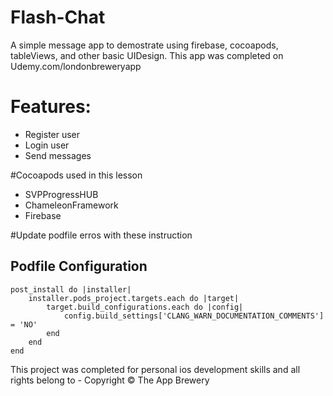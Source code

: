 # Flash-Chat
A simple message app to demostrate using firebase, cocoapods, tableViews, and other basic UIDesign. This app was completed on Udemy.com/londonbreweryapp

# Features:

- Register user
- Login user
- Send messages

#Cocoapods used in this lesson 
- SVPProgressHUB 
- ChameleonFramework 
- Firebase

#Update podfile erros with these instruction 
## Podfile Configuration
```
post_install do |installer|
    installer.pods_project.targets.each do |target|
        target.build_configurations.each do |config|
            config.build_settings['CLANG_WARN_DOCUMENTATION_COMMENTS'] = 'NO'
        end
    end
end
```




This project was completed for personal ios development skills and all rights belong to - Copyright © The App Brewery
